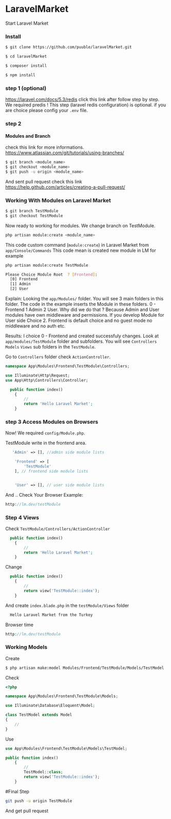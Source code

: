 # LaravelMarket
Start Laravel Market
### Install
```sh
$ git clone https://github.com/puuble/laravelMarket.git
```
```sh
$ cd laravelMarket
```
```sh
$ composer install
```
```sh
$ npm install
```

### step 1 (optional)

https://laravel.com/docs/5.3/redis click this link after follow step by step. We required predis !
This step (laravel redis configuration) is optional. if you are choice please config your `.env` file.

### step 2
#### Modules and Branch

check this link for more informations. https://www.atlassian.com/git/tutorials/using-branches/
```sh
$ git branch <module_name>
$ git checkout <module_name>
$ git push -u origin <module_name>
```
And sent pull request check this link https://help.github.com/articles/creating-a-pull-request/

### Working With Modules on Laravel Market
```sh
$ git branch TestModule
$ git checkout TestModule
```
Now ready to working for modules. We change  branch on TestModule.
```sh
php artisan module:create <module_name>
```
This code custom command (`module:create`) in Laravel Market from `app/Console/Commands`
This code mean is created new module in LM 
for example
```sh
php artisan module:create TestModule

Please Choice Module Root  ? [Frontend]:
  [0] Frontend
  [1] Admin
  [2] User

```
Explain: Looking the `app/Modules/` folder. You will see 3 main folders in this folder. The code in the example inserts the Module in these folders. 0 - Frontend  1 Admin 2 User. Why did we do that ? Because Admin and User modules have own middleware and permissions. If you develop Module for User side Choice 2. Frontend is default choice and no guest mode no middleware and no auth etc.

Results:
I choice 0 - Frontend and created successfuly changes. Look at `app/modules/TestModule` folder and subfolders. 
You will see  `Controllers` `Models` `Views` sub folders in the `TestModule`.


Go to `Controllers` folder check `ActionController`.



```php
namespace App\Modules\Frontend\TestModule\Controllers;

use Illuminate\Http\Request;
use App\Http\Controllers\Controller;


```


```php
  public function index()
    {
        //
        return 'Hello Laravel Market';
    }
```

### step 3 Access Modules on Browsers

Now! We required `config/Module.php`.

TestModule write in the frontend area.

```php
   'Admin' => [], //admin side module lists

    'Frontend' => [
        'TestModule'
    ], // frontend side module lists


    'User' => [], // user side module lists

```

And .. Check Your Browser
Example:

```php
http://lm.dev/testModule
```
### Step 4 Views
Check `TestModule/Controllers/ActionController`
```php
  public function index()
    {
        //
        return 'Hello Laravel Market';
    }
```
Change
```php
  public function index()
    {
        //
        return view('TestModule::index');
    }
```
And create `index.blade.php` in the `testModule/Views` folder

```php
  Hello Laravel Market from the Turkey
```
Browser time

```php
http://lm.dev/testModule
```
### Working Models

Create

```sh
$ php artisan make:model Modules/Frontend/TestModule/Models/TestModel
```

Check
```php
<?php

namespace App\Modules\Frontend\TestModule\Models;

use Illuminate\Database\Eloquent\Model;

class TestModel extends Model
{
    //
}
```
Use
```php
use App\Modules\Frontend\TestModule\Models\TestModel;
```

```php
public function index()
    {
        //
        TestModel::class;
        return view('TestModule::index');
    }
```
#Final Step


```sh
git push -u origin TestModule 
```
And get pull request

